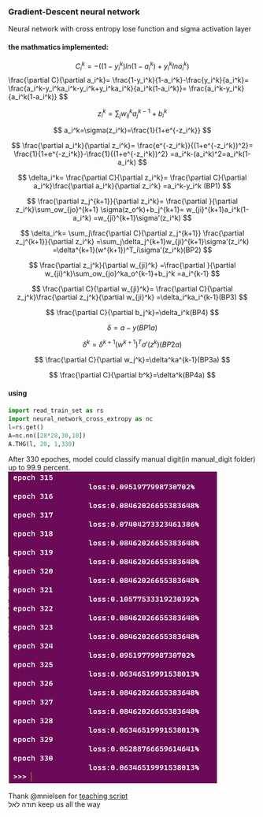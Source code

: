 ### Gradient-Descent neural network
Neural network with cross entropy lose function and sigma activation layer

#### the mathmatics implemented:
$$
C_i^k=-((1-y_i^k)ln(1-a_i^k)+y_i^klna_i^k)$$
\frac{\partial C}{\partial a_i^k}=
\frac{1-y_i^k}{1-a_i^k}-\frac{y_i^k}{a_i^k}=
\frac{a_i^k-y_i^ka_i^k-y_i^k+y_i^ka_i^k}{a_i^k(1-a_i^k)}=
\frac{a_i^k-y_i^k}{a_i^k(1-a_i^k)}
$$

$$
z_i^k=\sum_jw_{ij}^ka_j^{k-1}+b_i^k
$$

$$
a_i^k=\sigma(z_i^k)=\frac{1}{1+e^{-z_i^k}}
$$

$$
\frac{\partial a_i^k}{\partial z_i^k}=
\frac{e^{-z_i^k}}{(1+e^{-z_i^k})^2}=
\frac{1}{1+e^{-z_i^k}}-\frac{1}{(1+e^{-z_i^k})^2}
=a_i^k-(a_i^k)^2=a_i^k(1-a_i^k)
$$

$$
\delta_i^k=
\frac{\partial C}{\partial z_i^k}=
\frac{\partial C}{\partial a_i^k}\frac{\partial a_i^k}{\partial z_i^k}
=a_i^k-y_i^k (BP1)
$$

$$
\frac{\partial z_j^{k+1}}{\partial z_i^k}=
\frac{\partial }{\partial z_i^k}\sum_ow_{jo}^{k+1}
\sigma(z_o^k)+b_j^{k+1}=
w_{ji}^{k+1}a_i^k(1-a_i^k)
=w_{ji}^{k+1}\sigma'(z_i^k)
$$

$$
\delta_i^k=
\sum_j\frac{\partial C}{\partial z_j^{k+1}}
\frac{\partial z_j^{k+1}}{\partial z_i^k}
=\sum_j\delta_j^{k+1}w_{ji}^{k+1}\sigma'(z_i^k)
=\delta^{k+1}(w^{k+1})^T_i\sigma'(z_i^k)(BP2)
$$

$$
\frac{\partial z_j^k}{\partial w_{ji}^k}
=\frac{\partial }{\partial w_{ji}^k}\sum_ow_{jo}^ka_o^{k-1}+b_j^k
=a_i^{k-1}
$$

$$
\frac{\partial C}{\partial w_{ji}^k}=
\frac{\partial C}{\partial z_j^k}\frac{\partial z_j^k}{\partial w_{ji}^k}
=\delta_i^ka_i^{k-1}(BP3)
$$

$$
\frac{\partial C}{\partial b_j^k}=\delta_i^k(BP4)
$$

$$
\delta=a-y(BP1a)
$$

$$
\delta^k=\delta^{k+1}(w^{k+1})^T\sigma'(z^k)(BP2a)
$$

$$
\frac{\partial C}{\partial w_j^k}=\delta^ka^{k-1}(BP3a)
$$

$$
\frac{\partial C}{\partial b^k}=\delta^k(BP4a)
$$

#### using
```Python
import read_train_set as rs
import neural_network_cross_extropy as nc
l=rs.get()
A=nc.nn([28*28,30,10])
A.THG(l, 20, 1,330)
```
After 330 epoches, model could classify manual digit(in manual_digit folder) up to 99.9 percent.
![illusion_lose](illusion_lose.PNG)


Thank @mnielsen for [teaching script](http://neuralnetworksanddeeplearning.com/) <br>
תודה לאל keep us all the way
